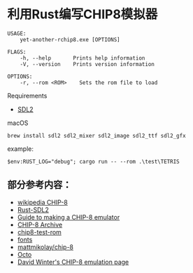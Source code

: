 # 利用Rust编写CHIP8模拟器

```
USAGE:
    yet-another-rchip8.exe [OPTIONS]

FLAGS:
    -h, --help       Prints help information
    -V, --version    Prints version information

OPTIONS:
    -r, --rom <ROM>    Sets the rom file to load
```

Requirements 
- [SDL2](https://github.com/Rust-SDL2/rust-sdl2#requirements)

macOS
```
brew install sdl2 sdl2_mixer sdl2_image sdl2_ttf sdl2_gfx
```

example:
```
$env:RUST_LOG="debug"; cargo run -- --rom .\test\TETRIS
```

## 部分参考内容：

- [wikipedia CHIP-8](https://en.wikipedia.org/wiki/CHIP-8)
- [Rust-SDL2](https://github.com/Rust-SDL2/rust-sdl2)
- [Guide to making a CHIP-8 emulator](https://tobiasvl.github.io/blog/write-a-chip-8-emulator)
- [CHIP-8 Archive](https://johnearnest.github.io/chip8Archive/)
- [chip8-test-rom](https://github.com/corax89/chip8-test-rom)
- [fonts](https://github.com/mattmikolay/chip-8/issues/3)
- [mattmikolay/chip-8](https://github.com/mattmikolay/chip-8)
- [Octo](https://internet-janitor.itch.io/octo)
- [David Winter's CHIP-8 emulation page](http://www.pong-story.com/chip8/)
